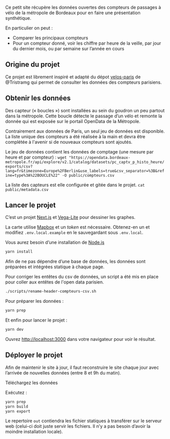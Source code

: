 Ce petit site récupère les données ouvertes des compteurs de passages à vélo de la métropole de Bordeaux pour en faire une présentation synthétique.

En particulier on peut :

- Comparer les principaux compteurs
- Pour un compteur donné, voir les chiffre par heure de la veille, par jour du dernier mois, ou par semaine sur l’année en cours

## Origine du projet

Ce projet est librement inspiré et adapté du dépot [velos-paris](https://github.com/Tristramg/velos-paris) de @Tristramg qui permet de consulter les données des compteurs parisiens.

## Obtenir les données

Des capteur (« boucles ») sont installées au sein du goudron un peu partout dans la métropole. Cette boucle détecte le passage d’un vélo et remonte la donnée qui est exposée sur le portail OpenData de la Métropole.

Contrairement aux données de Paris, un seul jeu de données est disponible. La liste unique des compteurs a été réalisée à la main et devra être complétée à l'avenir si de nouveaux compteurs sont ajoutés. 

Le jeu de données contient les données de comptage (une mesure par heure et par compteur) :
`wget "https://opendata.bordeaux-metropole.fr/api/explore/v2.1/catalog/datasets/pc_captv_p_histo_heure/exports/csv?lang=fr&timezone=Europe%2FBerlin&use_labels=true&csv_separator=%3B&refine=type%3A%22BOUCLE%22" -O public/compteurs.csv`

La liste des capteurs est elle configurée et gitée dans le projet.
`cat public/metadata.csv`

## Lancer le projet

C’est un projet [Next.js](https://nextjs.org/) et [Vega-Lite](https://vega.github.io/) pour dessiner les graphes.

La carte utilise [Mapbox](https://mapbox.com) et un _token_ est nécessaire.
Obtenez-en un et modifiez `.env.local.example` en le sauvegardant sous `.env.local`.

Vous aurez besoin d’une installation de [Node.js](https://nodejs.org/)

```bash
yarn install
```

Afin de ne pas dépendre d’une base de données, les données sont préparées et intégrées statique à chaque page.

Pour corriger les entêtes du csv de données, un script a été mis en place pour coller aux entêtes de l'open data parisien.

```bash
./scripts/rename-header-compteurs-csv.sh
```

Pour préparer les données :

```bash
yarn prep
```

Et enfin pour lancer le projet :

```bash
yarn dev
```

Ouvrez [http://localhost:3000](http://localhost:3000) dans votre navigateur pour voir le résultat.

## Déployer le projet

Afin de maintenir le site à jour, il faut reconstruire le site chaque jour avec l’arrivée de nouvelles données (entre 8 et 9h du matin).

Téléchargez les données

Exécutez :

```bash
yarn prep
yarn build
yarn export
```

Le repertoire `out` contiendra les fichier statiques à transférer sur le serveur web (celui-ci doit juste servir les fichiers. Il n’y a pas besoin d’avoir la moindre installation locale).
